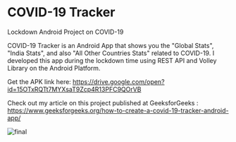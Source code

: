 # COVID-19 Tracker
Lockdown Android Project on COVID-19

COVID-19 Tracker is an Android App that shows you the "Global Stats", "India Stats", and also "All Other Countries Stats" related to COVID-19. I developed this app during the lockdown time using REST API and Volley Library on the Android Platform.

Get the APK link here: https://drive.google.com/open?id=15OTxRQTt7MYXsaT9Zcp4R13PFC9QOrVB

Check out my article on this project published at GeeksforGeeks : https://www.geeksforgeeks.org/how-to-create-a-covid-19-tracker-android-app/

![final](https://user-images.githubusercontent.com/54852202/80750110-2819b880-8b45-11ea-8f94-19e6b7bc78fd.jpg)
